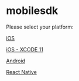 # mobilesdk

Please select your platform:

[iOS](https://github.com/reblaze/mobilesdk/tree/master/ios)

[iOS - XCODE 11](https://github.com/reblaze/mobilesdk/tree/master/ios-xcode11)

[Android](https://github.com/reblaze/mobilesdk/tree/master/android)

[React Native](https://github.com/reblaze/mobilesdk/tree/master/react-native)
